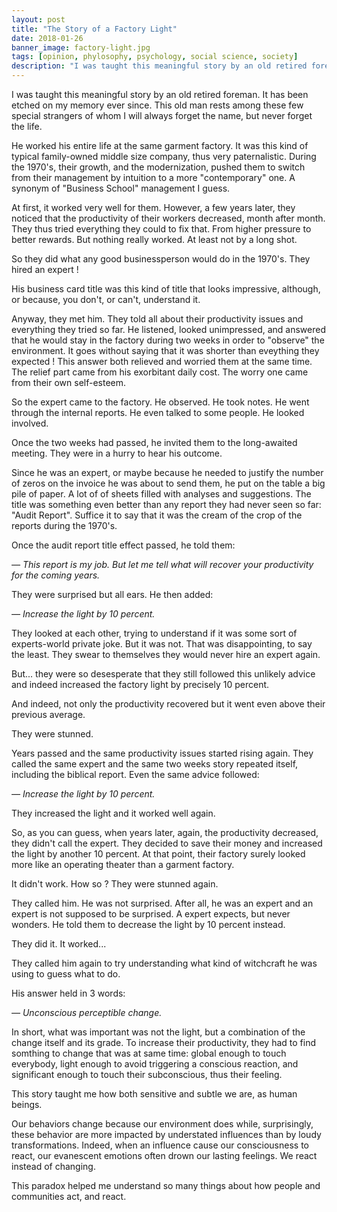 ```yaml
---
layout: post
title: "The Story of a Factory Light"
date: 2018-01-26
banner_image: factory-light.jpg
tags: [opinion, phylosophy, psychology, social science, society]
description: "I was taught this meaningful story by an old retired foreman. It has been etched on my memory ever since. This old man rests among these few special strangers of whom I will always forget the name, but never forget the life. He worked his entire life at the same garment factory. It was this kind of typical family-owned middle size company, thus very paternalistic."
---
```


I was taught this meaningful story by an old retired foreman. It has been etched on my memory ever since. This old man rests among these few special strangers of whom I will always forget the name, but never forget the life.

<!--more-->

He worked his entire life at the same garment factory. It was this kind of typical family-owned middle size company, thus very paternalistic. During the 1970's, their growth, and the modernization, pushed them to switch from their management by intuition to a more "contemporary" one. A synonym of "Business School" management I guess.

At first, it worked very well for them. However, a few years later, they noticed that the productivity of their workers decreased, month after month. They thus tried everything they could to fix that. From higher pressure to better rewards. But nothing really worked. At least not by a long shot.

So they did what any good businessperson would do in the 1970's. They hired an expert !

His business card title was this kind of title that looks impressive, although, or because, you don't, or can't, understand it.

Anyway, they met him. They told all about their productivity issues and everything they tried so far. He listened, looked unimpressed, and answered that he would stay in the factory during two weeks in order to "observe" the environment. It goes without saying that it was shorter than eveything they expected ! This answer both relieved and worried them at the same time. The relief part came from his exorbitant daily cost. The worry one came from their own self-esteem.

So the expert came to the factory. He observed. He took notes. He went through the internal reports. He even talked to some people. He looked involved.

Once the two weeks had passed, he invited them to the long-awaited meeting. They were in a hurry to hear his outcome.

Since he was an expert, or maybe because he needed to justify the number of zeros on the invoice he was about to send them, he put on the table a big pile of paper. A lot of of sheets filled with analyses and suggestions. The title was something even better than any report they had never seen so far: "Audit Report". Suffice it to say that it was the cream of the crop of the reports during the 1970's.

Once the audit report title effect passed, he told them:

*— This report is my job. But let me tell what will recover your productivity for the coming years.*

They were surprised but all ears. He then added:

*— Increase the light by 10 percent.*

They looked at each other, trying to understand if it was some sort of experts-world private joke. But it was not. That was disappointing, to say the least. They swear to themselves they would never hire an expert again.

But... they were so desesperate that they still followed this unlikely advice and indeed increased the factory light by precisely 10 percent.

And indeed, not only the productivity recovered but it went even above their previous average.

They were stunned.

Years passed and the same productivity issues started rising again. They called the same expert and the same two weeks story repeated itself, including the biblical report. Even the same advice followed:

*— Increase the light by 10 percent.*

They increased the light and it worked well again.

So, as you can guess, when years later, again, the productivity decreased, they didn't call the expert. They decided to save their money and increased the light by another 10 percent. At that point, their factory surely looked more like an operating theater than a garment factory.

It didn't work. How so ? They were stunned again.

They called him. He was not surprised. After all, he was an expert and an expert is not supposed to be surprised. A expert expects, but never wonders. He told them to decrease the light by 10 percent instead.

They did it. It worked...

They called him again to try understanding what kind of witchcraft he was using to guess what to do.

His answer held in 3 words:

*— Unconscious perceptible change.*

In short, what was important was not the light, but a combination of the change itself and its grade. To increase their productivity, they had to find somthing to change that was at same time: global enough to touch everybody, light enough to avoid triggering a conscious reaction, and significant enough to touch their subconscious, thus their feeling.

This story taught me how both sensitive and subtle we are, as human beings.

Our behaviors change because our environment does while, surprisingly, these behavior are more impacted by understated influences than by loudy transformations. Indeed, when an influence cause our consciousness to react, our evanescent emotions often drown our lasting feelings. We react instead of changing.

This paradox helped me understand so many things about how people and communities act, and react.
